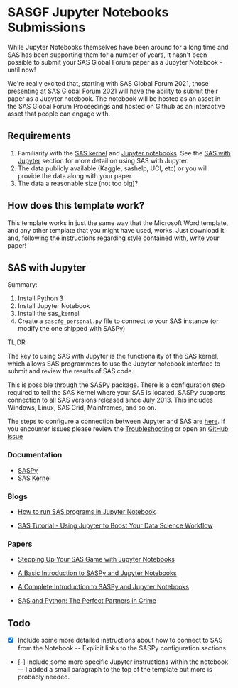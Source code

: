 # SASGF Jupyter Notebooks Submissions

While Jupyter Notebooks themselves have been around for a long time and SAS has been supporting them for a number of years, it hasn't been possible to submit your SAS Global Forum paper as a Jupyter Notebook - until now!

We're really excited that, starting with SAS Global Forum 2021, those presenting at SAS Global Forum 2021 will have the ability to submit their paper as a Jupyter notebook. The notebook will be hosted as an asset in the SAS Global Forum Proceedings and hosted on Github as an interactive asset that people can engage with.

## Requirements

1. Familiarity with the [SAS kernel](https://github.com/sassoftware/sas_kernel) and [Jupyter notebooks](https://jupyter.org/). See the [SAS with Jupyter](##SAS-with-Jupyter) section for more detail on using SAS with Jupyter.
1. The data publicly available (Kaggle, sashelp, UCI, etc) or you will provide the data along with your paper.
1. The data a reasonable size (not too big)?

## How does this template work?

This template works in just the same way that the Microsoft Word template, and any other template that you might have used, works. Just download it and, following the instructions regarding style contained with, write your paper!

## SAS with Jupyter

Summary:

1. Install Python 3
2. Install Jupyter Notebook
3. Install the sas_kernel
4. Create a `sascfg_personal.py` file to connect to your SAS instance (or modify the one shipped with SASPy)

TL;DR

The key to using SAS with Jupyter is the functionality of the SAS kernel, which allows SAS programmers to use the Jupyter notebook interface to submit and review the results of SAS code.

This is possible through the SASPy package. There is a configuration step required to tell the SAS Kernel where your SAS is located. SASPy supports connection to all SAS versions released since July 2013. This includes Windows, Linux, SAS Grid, Mainframes, and so on.

The steps to configure a connection between Jupyter and SAS are [here](https://sassoftware.github.io/saspy/install.html#configuration). If you encounter issues please review the [Troubleshooting](https://sassoftware.github.io/saspy/troubleshooting.html) or open an [GitHub issue](https://github.com/sassoftware/saspy/issues)

### Documentation

* [SASPy](https://sassoftware.github.io/saspy/)
* [SAS Kernel](https://sassoftware.github.io/sas_kernel/)

### Blogs

* [How to run SAS programs in Jupyter Notebook](https://blogs.sas.com/content/sasdummy/2016/04/24/how-to-run-sas-programs-in-jupyter-notebook/)

* [SAS Tutorial - Using Jupyter to Boost Your Data Science Workflow](https://www.youtube.com/watch?v=mVGJWn9IPcc&list=PLVV6eZFA22Qwahw8r9nilFm1VskGuG0Vf)

### Papers

* [Stepping Up Your SAS Game with Jupyter Notebooks](https://www.sas.com/content/dam/SAS/support/en/sas-global-forum-proceedings/2019/3262-2019.pdf)

* [A Basic Introduction to SASPy and Jupyter Notebooks](https://support.sas.com/content/dam/SAS/support/en/sas-global-forum-proceedings/2018/2822-2018.pdf)
* [A Complete Introduction to SASPy and Jupyter Notebooks](https://www.sas.com/content/dam/SAS/support/en/sas-global-forum-proceedings/2019/3238-2019.pdf)

* [SAS and Python: The Perfect Partners in Crime](https://amadeus.co.uk/assets/White-Papers/SAS-and-Python-The-Perfect-Partners-in-Crime.pdf)

## Todo

* [X] Include some more detailed instructions about how to connect to SAS from the Notebook -- Explicit links to the SASPy configuration sections.
* [-] Include some more specific Jupyter instructions within the notebook -- I added a small paragraph to the top of the template but more is probably needed.
